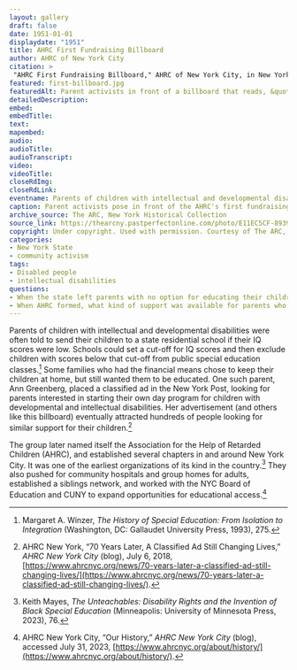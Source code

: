 ```yaml
--- 
layout: gallery
draft: false
date: 1951-01-01
displaydate: "1951"
title: AHRC First Fundraising Billboard
author: AHRC of New York City
citation: >
 "AHRC First Fundraising Billboard," AHRC of New York City, in New York City Civil Rights History Project, Accessed: [Month Day, Year], https://nyccivilrightshistory.org/gallery/first-billboard.
featured: first-billboard.jpg
featuredAlt: Parent activists in front of a billboard that reads, &quot;Retarded Children Can be Helped! They need Research, Schools, Clinics. Give to AHRC&quot;
detailedDescription: 
embed: 
embedTitle: 
text: 
mapembed: 
audio: 
audioTitle: 
audioTranscript: 
video: 
videoTitle: 
closeRdImg: 
closeRdLink: 
eventname: Parents of children with intellectual and developmental disabilities come together to create day programs for their children, who were shut out of the public school system.
caption: Parent activists pose in front of the AHRC's first fundraising billboard. The organization’s mission started out providing day programs and grew into a political advocacy organization.
archive_source: The ARC, New York Historical Collection
source_link: https://thearcny.pastperfectonline.com/photo/E11EC5CF-8939-4AF2-AA8B-451431910302
copyright: Under copyright. Used with permission. Courtesy of The ARC, New York.
categories: 
- New York State
- community activism
tags: 
- Disabled people
- intellectual disabilities
questions: 
- When the state left parents with no option for educating their children in public schools, how did they respond? 
- When AHRC formed, what kind of support was available for parents who didn’t want to send their children away to an institution?
--- 
```


Parents of children with intellectual and developmental disabilities were often told to send their children to a state residential school if their IQ scores were low. Schools could set a cut-off for IQ scores and then exclude children with scores below that cut-off from public special education classes.[^1] Some families who had the financial means chose to keep their children at home, but still wanted them to be educated. One such parent, Ann Greenberg, placed a classified ad in the New York Post, looking for parents interested in starting their own day program for children with developmental and intellectual disabilities. Her advertisement (and others like this billboard) eventually attracted hundreds of people looking for similar support for their children.[^2]

The group later named itself  the Association for the Help of Retarded Children (AHRC), and established several chapters in and around New York City. It was one of the earliest organizations of its kind in the country.[^3] They also pushed for community hospitals and group homes for adults, established a siblings network, and worked with the NYC Board of Education and CUNY to expand opportunities for educational access.[^4]

[^1]: Margaret A. Winzer, *The History of Special Education: From Isolation to Integration* (Washington, DC: Gallaudet University Press, 1993), 275.

[^2]: AHRC New York, “70 Years Later, A Classified Ad Still Changing Lives,” *AHRC New York City* (blog), July 6, 2018, [https://www.ahrcnyc.org/news/70-years-later-a-classified-ad-still-changing-lives/](https://www.ahrcnyc.org/news/70-years-later-a-classified-ad-still-changing-lives/).

[^3]: Keith Mayes, *The Unteachables: Disability Rights and the Invention of Black Special Education* (Minneapolis: University of Minnesota Press, 2023), 76.

[^4]: AHRC New York City, “Our History,” *AHRC New York City* (blog), accessed July 31, 2023, [https://www.ahrcnyc.org/about/history/](https://www.ahrcnyc.org/about/history/).
